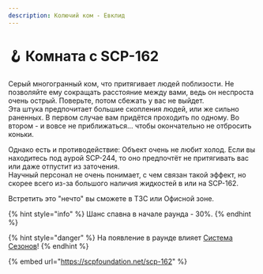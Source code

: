 ```yaml
---
description: Колючий ком - Евклид
---
```


# 🪝 Комната с SCP-162

Серый многогранный ком, что притягивает людей поблизости. Не позволяйте ему сокращать расстояние между вами, ведь он неспроста очень острый. Поверьте, потом сбежать у вас не выйдет.\
Эта штука предпочитает большие скопления людей, или же сильно раненных. В первом случае вам придётся проходить по одному. Во втором - и вовсе не приближаться... чтобы окончательно не отбросить коньки.

Однако есть и противодействие: Объект очень не любит холод. Если вы находитесь под аурой SCP-244, то оно предпочтёт не притягивать вас или даже отпустит из заточения.\
Научный персонал не очень понимает, с чем связан такой эффект, но скорее всего из-за большого наличия жидкостей в или на SCP-162.

Встретить это "нечто" вы сможете в ТЗС или Офисной зоне.

{% hint style="info" %}
Шанс спавна в начале раунда - 30%.
{% endhint %}

{% hint style="danger" %}
На появление в раунде влияет [Система Сезонов](../server-systems/seasons-system.md)!
{% endhint %}

{% embed url="https://scpfoundation.net/scp-162" %}
